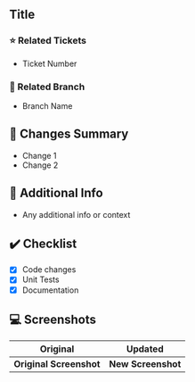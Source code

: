 ## Title
### :star: Related Tickets
- Ticket Number

### :herb: Related Branch
- Branch Name

## 🚀 Changes Summary
- Change 1
- Change 2

## :page_facing_up: Additional Info
- Any additional info or context

## :heavy_check_mark: Checklist
- [x] Code changes
- [x] Unit Tests
- [x] Documentation

## :computer: Screenshots
Original | Updated
:----:|:----:
**Original Screenshot** | **New Screenshot**
